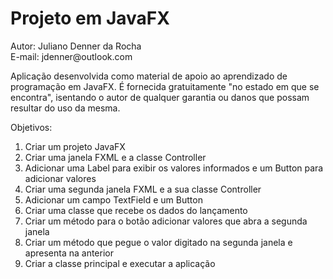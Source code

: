 <h1>Projeto em JavaFX</h1>
<p>Autor: Juliano Denner da Rocha<br>E-mail: jdenner@outlook.com</p>
<p>Aplicação desenvolvida como material de apoio ao aprendizado de programação em JavaFX. É fornecida gratuitamente "no estado em que se encontra", isentando o autor de qualquer garantia ou danos que possam resultar do uso da mesma.</p>
<p>Objetivos:
  <ol>
    <li>Criar um projeto JavaFX</li>    <li>Criar uma janela FXML e a classe Controller</li>    <li>Adicionar uma Label para exibir os valores informados e um Button para adicionar valores</li>    <li>Criar uma segunda janela FXML e a sua classe Controller</li>    <li>Adicionar um campo TextField e um Button</li>    <li>Criar uma classe que recebe os dados do lançamento</li>    <li>Criar um método para o botão adicionar valores que abra a segunda janela </li>    <li>Criar um método que pegue o valor digitado na segunda janela e apresenta na anterior</li>    <li>Criar a classe principal e executar a aplicação</li>  </ol>
</p>
